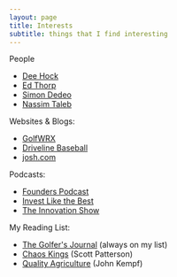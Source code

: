 ```yaml
---
layout: page
title: Interests
subtitle: things that I find interesting
---
```

People
* [Dee Hock](http://www.deewhock.com)
* [Ed Thorp](http://www.edwardothorp.com/)
* [Simon Dedeo](https://sites.santafe.edu/~simon/)
* [Nassim Taleb](https://www.fooledbyrandomness.com/)

Websites & Blogs:
* [GolfWRX](golfwrx.com)
* [Driveline Baseball](https://www.drivelinebaseball.com/)
* [josh.com](https://wp.josh.com/)

Podcasts:
* [Founders Podcast](https://founders.simplecast.com/)
* [Invest Like the Best](https://podcasts.apple.com/us/podcast/invest-like-the-best-with-patrick-oshaughnessy/id1154105909)
* [The Innovation Show](https://theinnovationshow.io/)

My Reading List:
* [The Golfer's Journal](https://www.thegolfersjournal.com) (always on my list)
* [Chaos Kings](https://www.amazon.com/dp/1982179937?psc=1&ref=ppx_yo2ov_dt_b_product_details) (Scott Patterson)
* [Quality Agriculture](https://www.amazon.com/Quality-Agriculture-Conversations-Regenerative-Innovative/dp/1734844507/ref=sr_1_1?crid=TVIU41UM5TIM&dib=eyJ2IjoiMSJ9.i2uZEprGUZREUCx19MitozP64Db64gF7lSapUrCAb8Ooq6PkQ6Rp1Tu2j_dKMbNt2dLisdWwS3LIUM9c9sNj2SGj5moF5XCwf3cGwWH_bA1FmyZffzJ3qPLPK09oUizqx5liNxD998ibDcwEZcs0nazl-cAOFfYrcrABV59jBX88GfLrQoXQ-0cOdWSsSw5IxxkneorvCbuhryYCA3JCnCt0MWdxdHMYsioaTlis0E8.lgEuomaNrOftGLZtG1MnOtNFdoQRK0nobgT8JNWu7oI&dib_tag=se&keywords=john+kempf&qid=1714929492&s=books&sprefix=john+kemp%2Cstripbooks%2C114&sr=1-1) (John Kempf)

